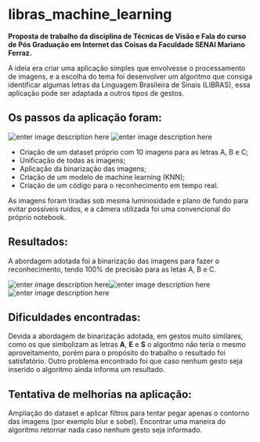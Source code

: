 # libras_machine_learning
**Proposta de trabalho da disciplina de Técnicas de Visão e Fala do curso de Pós Graduação em Internet das Coisas da Faculdade SENAI Mariano Ferraz.**

A ideia era criar uma aplicação simples que envolvesse o processamento de imagens, e a escolha do tema foi desenvolver um algoritmo que consiga identificar algumas letras da Linguagem Brasileira de Sinais (LIBRAS), essa aplicação pode ser adaptada a outros tipos de gestos.

## Os passos da aplicação foram:

![enter image description here](https://i.imgur.com/oWm8u3g.jpg)
![enter image description here](https://i.imgur.com/vk9bIvH.jpg)
 - Criação de um dataset próprio com 10 imagens para as letras A, B e C;
 - Unificação de todas as imagens;
 - Aplicação da binarização das imagens;
 - Criação de um modelo de machine learning (KNN);
 - Criação de um código para o reconhecimento em tempo real.

As imagens foram tiradas sob mesma luminosidade e plano de fundo para evitar possíveis ruídos, e a câmera utilizada foi uma convencional do próprio notebook.

## Resultados:
A abordagem adotada foi a binarização das imagens para fazer o reconhecimento, tendo 100% de precisão para as letas A, B e C.

![enter image description here](https://i.imgur.com/D6YCBev.png)![enter image description here](https://i.imgur.com/md6gSeH.png)![enter image description here](https://i.imgur.com/0NpcmxZ.png)
## Dificuldades encontradas:
Devida a abordagem de binarização adotada, em gestos muito similares, como os que simbolizam as letras **A**, **E** e **S** o algoritmo não teria o mesmo aproveitamento, porém para o propósito do trabalho o resultado foi satisfatório.
Outro problema encontrado foi que caso nenhum gesto seja inserido o algoritmo ainda informa um resultado.

## Tentativa de melhorias na aplicação:
Ampliação do dataset e aplicar filtros para tentar pegar apenas o contorno das imagens (por exemplo blur e sobel).
Encontrar uma maneira do algoritmo retornar nada caso nenhum gesto seja informado.
